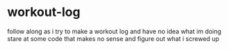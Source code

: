 # workout-log
follow along as i try to make a workout log and have no idea what im doing
stare at some code that makes no sense and figure out what i screwed up
